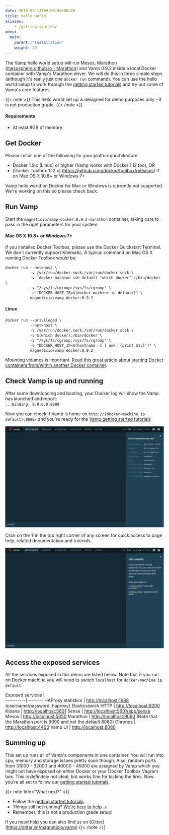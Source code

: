 ```yaml
---
date: 2016-09-13T09:00:00+00:00
title: Hello world
aliases:
    - /getting-started/
menu:
  main:
    parent: "Installation"
    weight: 20
---
```


The Vamp hello world setup will run Mesos, Marathon ([mesosphere.github.io - Marathon](https://mesosphere.github.io/marathon/)) and Vamp 0.9.2 inside a local Docker container with Vamp's Marathon driver.  We will do this in three simple steps (although it's really just one `docker run` command). You can use the hello world setup to work through the [getting started tutorials](/documentation/tutorials/overview) and try out some of Vamp's core features.

{{< note >}}
This hello world set up is designed for demo purposes only - it is not production grade.
{{< /note >}}

#### Requirements
* At least 8GB of memory

## Get Docker

Please install one of the following for your platform/architecture

- Docker 1.9.x (Linux) or higher (Vamp works with Docker 1.12 too), OR
- [Docker Toolbox 1.12.x] (https://github.com/docker/toolbox/releases) if on Mac OS X 10.8+ or Windows 7+ 

Vamp hello world on Docker for Mac or Windows is currently not supported. We're working on this so please check back. 

## Run Vamp

Start the `magneticio/vamp-docker:0.9.2-marathon` container, taking care to pass in the right parameters for your system: 

#### Mac OS X 10.8+ or Windows 7+

If you installed Docker Toolbox, please use the Docker Quickstart Terminal. We don't currently support Kitematic. A typical command on Mac OS X running Docker Toolbox would be:
```
docker run --net=host \
           -v /var/run/docker.sock:/var/run/docker.sock \
           -v `docker-machine ssh default "which docker"`:/bin/docker \
           -v "/sys/fs/cgroup:/sys/fs/cgroup" \
           -e "DOCKER_HOST_IP=$(docker-machine ip default)" \
           magneticio/vamp-docker:0.9.2
```

#### Linux

```
docker run --privileged \
           --net=host \
           -v /var/run/docker.sock:/var/run/docker.sock \
           -v $(which docker):/bin/docker \
           -v "/sys/fs/cgroup:/sys/fs/cgroup" \
           -e "DOCKER_HOST_IP=$(hostname -I | awk '{print $1;}')" \
           magneticio/vamp-docker:0.9.2
```

Mounting volumes is important. [Read this great article about starting Docker containers from/within another Docker container](https://jpetazzo.github.io/2015/09/03/do-not-use-docker-in-docker-for-ci/).

## Check Vamp is up and running

After some downloading and booting, your Docker log will show the Vamp has launched and report:  
`...Binding: 0.0.0.0:8080`

Now you can check if Vamp is home on `http://{docker-machine ip default}:8080/` and you're ready for the [Vamp getting started tutorials](/documentation/tutorials/overview)

![](/images/screens/v092/quicksetup-marathon-infopanel.png)
  
Click on the **?** in the top right corner of any screen for quick access to page help, related documentation and tutorials.

![](/images/screens/v092/quicksetup-helppanel.png)

## Access the exposed services

All the services exposed in this demo are listed below. Note that if you run on Docker machine you will need to switch `localhost` for `docker-machine ip default`.


Exposed services |  
----------|--------
HAProxy statistics        |       [http://localhost:1988](http://localhost:1988) (username/password: haproxy)
Elasticsearch HTTP        |      [http://localhost:9200](http://localhost:9200)
Kibana        |       [http://localhost:5601](http://localhost:5601)
Sense        |      [http://localhost:5601/app/sense](http://localhost:5601/app/sense)
Mesos        |       [http://localhost:5050](http://localhost:5050)
Marathon       |      [http://localhost:9090](http://localhost:9090) (Note that the Marathon port is 9090 and not the default 8080)
Chronos        |       [http://localhost:4400](http://localhost:4400)
Vamp UI       |      [http://localhost:8080](http://localhost:8080)


## Summing up

This set up runs all of Vamp's components in one container. You will run into cpu, memory and storage issues pretty soon though. Also, random ports from 31000 - 32000 and 40000 - 45000 are assigned by Vamp which you might not have exposed on either Docker or your Docker Toolbox Vagrant box.  This is definitely not ideal, but works fine for kicking the tires.
Now you're all set to follow our [getting started tutorials](/documentation/tutorials/overview).

{{< note title="What next?" >}}
* Follow the [getting started tutorials](/documentation/tutorials/overview).
* Things still not running? [We're here to help →](https://github.com/magneticio/vamp/issues)
* Remember, this is not a production grade setup!

If you need help you can also find us on [Gitter] (https://gitter.im/magneticio/vamp)
{{< /note >}}
